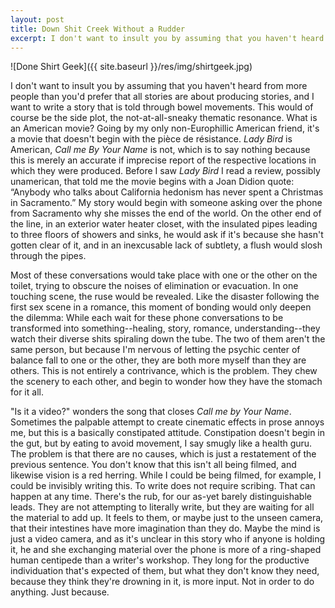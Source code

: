 ```yaml
---
layout: post
title: Down Shit Creek Without a Rudder
excerpt: I don't want to insult you by assuming that you haven't heard from more people than you'd prefer that all stories are about producing stories, and I want to write a story that is told through bowel movements.
---
```


![Done Shirt Geek]({{ site.baseurl }}/res/img/shirtgeek.jpg)

I don't want to insult you by assuming that you haven't heard from more people than you'd prefer that all stories are about producing stories, and I want to write a story that is told through bowel movements. This would of course be the side plot, the not-at-all-sneaky thematic resonance. What is an American movie? Going by my only non-Europhillic American friend, it's a movie that doesn't begin with the pièce de résistance. *Lady Bird* is American, *Call me By Your Name* is not, which is to say nothing because this is merely an accurate if imprecise report of the respective locations in which they were produced. Before I saw *Lady Bird* I read a review, possibly unamerican, that told me the movie begins with a Joan Didion quote: “Anybody who talks about California hedonism has never spent a Christmas in Sacramento.” My story would begin with someone asking over the phone from Sacramento why she misses the end of the world. On the other end of the line, in an exterior water heater closet, with the insulated pipes leading to three floors of showers and sinks, he would ask if it's because she hasn't gotten clear of it, and in an inexcusable lack of subtlety, a flush would slosh through the pipes.

Most of these conversations would take place with one or the other on the toilet, trying to obscure the noises of elimination or evacuation. In one touching scene, the ruse would be revealed. Like the disaster following the first sex scene in a romance, this moment of bonding would only deepen the dilemma: While each wait for these phone conversations to be transformed into something--healing, story, romance, understanding--they watch their diverse shits spiraling down the tube. The two of them aren't the same person, but because I'm nervous of letting the psychic center of balance fall to one or the other, they are both more myself than they are others. This is not entirely a contrivance, which is the problem. They chew the scenery to each other, and begin to wonder how they have the stomach for it all.

"Is it a video?" wonders the song that closes *Call me by Your Name*. Sometimes the palpable attempt to create cinematic effects in prose annoys me, but this is a basically constipated attitude. Constipation doesn't begin in the gut, but by eating to avoid movement, I say smugly like a health guru. The problem is that there are no causes, which is just a restatement of the previous sentence. You don't know that this isn't all being filmed, and likewise vision is a red herring. While I could be being filmed, for example, I could be invisibly writing this. To write does not require scribing. That can happen at any time. There's the rub, for our as-yet barely distinguishable leads. They are not attempting to literally write, but they are waiting for all the material to add up. It feels to them, or maybe just to the unseen camera, that their intestines have more imagination than they do. Maybe the mind is just a video camera, and as it's unclear in this story who if anyone is holding it, he and she exchanging material over the phone is more of a ring-shaped human centipede than a writer's workshop. They long for the productive individuation that's expected of them, but what they don't know they need, because they think they're drowning in it, is more input. Not in order to do anything. Just because.